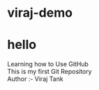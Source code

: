 # viraj-demo
# hello
Learning how to Use GitHub<br>
This is my first Git Repository
<br>
Author :- Viraj Tank

